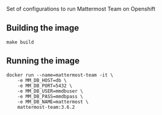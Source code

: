 Set of configurations to run Mattermost Team on Openshift

## Building the image

    make build

## Running the image

    docker run --name=mattermost-team -it \
        -e MM_DB_HOST=db \
        -e MM_DB_PORT=5432 \
        -e MM_DB_USER=mmdbuser \
        -e MM_DB_PASS=mmdbpass \
        -e MM_DB_NAME=mattermost \
        mattermost-team:3.6.2
